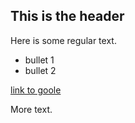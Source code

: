 ## This is the header

Here is some regular text.

* bullet 1
* bullet 2

[link to goole](http://www.google.ca)

More text.

